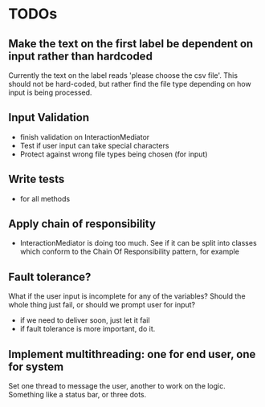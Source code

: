 TODOs
=====

Make the text on the first label be dependent on input rather than hardcoded
-----------------------------------------------------------------------------
Currently the text on the label reads 'please choose the csv file'. This should
not be hard-coded, but rather find the file type depending on how input is being
processed.

Input Validation
----------------
- finish validation on InteractionMediator
- Test if user input can take special characters
- Protect against wrong file types being chosen (for input)


Write tests
-----------
- for all methods

Apply chain of responsibility
-----------------------------
- InteractionMediator is doing too much. See if it can be split into classes
  which conform to the Chain Of Responsibility pattern, for example


Fault tolerance?
----------------
What if the user input is incomplete for any of the variables? Should the 
whole thing just fail, or should we prompt user for input?
- if we need to deliver soon, just let it fail
- if fault tolerance is more important, do it.


Implement multithreading: one for end user, one for system
----------------------------------------------------------
Set one thread to message the user, another to work on 
the logic. Something like a status bar, or three dots.
